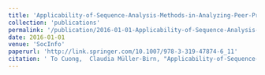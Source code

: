 ```yaml
---
title: 'Applicability-of-Sequence-Analysis-Methods-in-Analyzing-Peer-Production-Systems---A-Case-Study-in-Wikidata.'
collection: 'publications'
permalink: '/publication/2016-01-01-Applicability-of-Sequence-Analysis-Methods-in-Analyzing-Peer-Production-Systems-A-Case-Study-in-Wikidata'
date: 2016-01-01
venue: 'SocInfo'
paperurl: 'http://link.springer.com/10.1007/978-3-319-47874-6_11'
citation: ' To Cuong,  Claudia Müller-Birn, "Applicability-of-Sequence-Analysis-Methods-in-Analyzing-Peer-Production-Systems---A-Case-Study-in-Wikidata.." SocInfo, 2016.'
---
```



